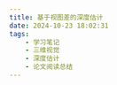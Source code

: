 ```yaml
---
title: 基于视图差的深度估计
date: 2024-10-23 18:02:31
tags:
    - 学习笔记
    - 三维视觉
    - 深度估计
    - 论文阅读总结
---
```


